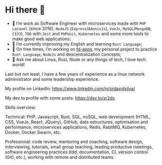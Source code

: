 # Hi there 👋

- 🔭 I’m work as Software Engineer with microservices made with `PHP Laravel` (since 2016), `NodeJS` (`Express`/`AdonisJs`), `VueJs`, `MySQL`/`MongoDB`, `CI`/`CD`, `TDD` with `Jest` and `PHPUnit`, `Kubernetes` and some more tools to make good web applications;
- 🌱 I’m currently improving my English and learning `Rust Language`;
- 👯 On free times, I’m working on [fd-apps](https://github.com/fdapps-tools), my personal project to practice `Rust Language`, `NodeJs` and descentralization concepts;
- 💬 Ask me about Linux, Rust, Node or any things of tech, I love tech world!

Last but not least, I have a few years of experience as a linux network administrator and some leadership experience.

My profile on LinkedIn: https://www.linkedin.com/in/srdavidsilva/

My dev.to profile with some posts: https://dev.to/sr2ds

Skills overview:

Technical: PHP, Javascript, Rust, SQL, noSQL, web development (HTML, CSS, VueJs, React, JQuery), GitHub, data estructures, optimisation and performance, microservices applications, Redis, RabitMQ, Kubernetes, Docker, Docker Swarm, etc.

Professional: code review, mentoring and coaching, software design, interviewing, tutorials, small group teaching, leading productive meetings, software engineering
practices (tdd, documentation, CI, version control (Git), etc.), working with remote and distributed teams.
